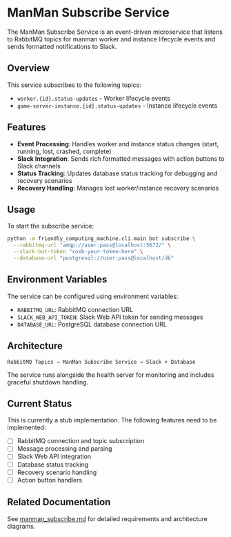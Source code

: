 # ManMan Subscribe Service

The ManMan Subscribe Service is an event-driven microservice that listens to RabbitMQ topics for manman worker and instance lifecycle events and sends formatted notifications to Slack.

## Overview

This service subscribes to the following topics:
- `worker.{id}.status-updates` - Worker lifecycle events
- `game-server-instance.{id}.status-updates` - Instance lifecycle events

## Features

- **Event Processing**: Handles worker and instance status changes (start, running, lost, crashed, complete)
- **Slack Integration**: Sends rich formatted messages with action buttons to Slack channels
- **Status Tracking**: Updates database status tracking for debugging and recovery scenarios
- **Recovery Handling**: Manages lost worker/instance recovery scenarios

## Usage

To start the subscribe service:

```bash
python -m friendly_computing_machine.cli.main bot subscribe \
  --rabbitmq-url "amqp://user:pass@localhost:5672/" \
  --slack-bot-token "xoxb-your-token-here" \
  --database-url "postgresql://user:pass@localhost/db"
```

## Environment Variables

The service can be configured using environment variables:

- `RABBITMQ_URL`: RabbitMQ connection URL
- `SLACK_WEB_API_TOKEN`: Slack Web API token for sending messages
- `DATABASE_URL`: PostgreSQL database connection URL

## Architecture

```
RabbitMQ Topics → ManMan Subscribe Service → Slack + Database
```

The service runs alongside the health server for monitoring and includes graceful shutdown handling.

## Current Status

This is currently a stub implementation. The following features need to be implemented:

- [ ] RabbitMQ connection and topic subscription
- [ ] Message processing and parsing
- [ ] Slack Web API integration
- [ ] Database status tracking
- [ ] Recovery scenario handling
- [ ] Action button handlers

## Related Documentation

See [manman_subscribe.md](../../../docs/manman_subscribe.md) for detailed requirements and architecture diagrams.
